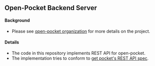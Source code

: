 ## Open-Pocket Backend Server

#### Background

- Please see [open-pocket organization](https://github.com/open-pocket)
for more details on the project.


#### Details

- The code in this repository implements REST API for open-pocket.
- The implementation tries to conform to [get pocket's REST API
  spec](https://getpocket.com/developer/docs/overview).
